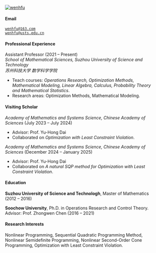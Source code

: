 [![wenhfu](https://img.shields.io/badge/XX-github-blue?logo=github)](https://github.com/wenhfu)

#### Email  
<code>wenhfu@163.com</code>  
<code>wenhfu@usts.edu.cn</code>

#### Professional Experience
Assistant Professor (2021 – Present)  
*School of Mathematical Sciences, Suzhou University of Science and Technology*  
*苏州科技大学 数学科学学院*  
- Teach courses: *Operations Research, Optimization Methods, Mathematical Modeling, Linear Algebra, Calculus, Probability Theory and Mathematical Statistics*.  
- Research areas: Optimization Methods, Mathematical Modeling. 



#### Visiting Scholar
*Academy of Mathematics and Systems Science, Chinese Academy of Sciences*  (July 2023 – July 2024)
- Advisor: Prof. Yu-Hong Dai
- Collaborated on *Optimization with Least Constraint Violation*.  

*Academy of Mathematics and Systems Science, Chinese Academy of Sciences*  (December 2024 – January 2025)
- Advisor: Prof. Yu-Hong Dai
- Collaborated on *A natural SQP method for Optimization with Least Constraint Violation*.  


#### Education  
**Suzhou University of Science and Technologh**, Master of Mathematics (2012 – 2016)  

**Soochow University**, Ph.D. in Operations Research and Control Theory. Advisor: Prof. Zhongwen Chen (2016 – 2021)

#### Research Interests  
Nonlinear Programming, Sequential Quadratic Programming Method, Nonlinear Semidefinite Programming, Nonlinear Second-Order Cone Programming, Optimization with Least Constraint Violation.
